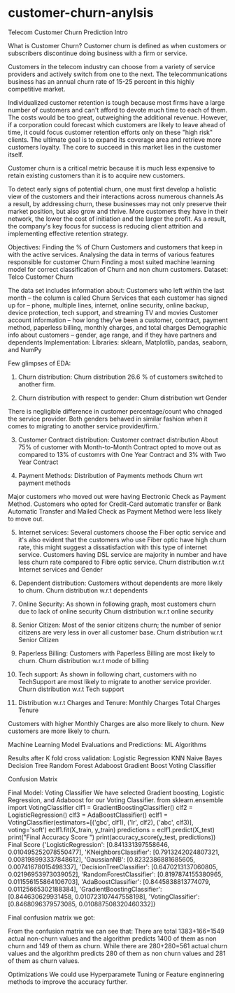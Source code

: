 # customer-churn-anylsis
Telecom Customer Churn Prediction
Intro

What is Customer Churn?
Customer churn is defined as when customers or subscribers discontinue doing business with a firm or service.

Customers in the telecom industry can choose from a variety of service providers and actively switch from one to the next. The telecommunications business has an annual churn rate of 15-25 percent in this highly competitive market.

Individualized customer retention is tough because most firms have a large number of customers and can't afford to devote much time to each of them. The costs would be too great, outweighing the additional revenue. However, if a corporation could forecast which customers are likely to leave ahead of time, it could focus customer retention efforts only on these "high risk" clients. The ultimate goal is to expand its coverage area and retrieve more customers loyalty. The core to succeed in this market lies in the customer itself.

Customer churn is a critical metric because it is much less expensive to retain existing customers than it is to acquire new customers.

To detect early signs of potential churn, one must first develop a holistic view of the customers and their interactions across numerous channels.As a result, by addressing churn, these businesses may not only preserve their market position, but also grow and thrive. More customers they have in their network, the lower the cost of initiation and the larger the profit. As a result, the company's key focus for success is reducing client attrition and implementing effective retention strategy.

Objectives:
Finding the % of Churn Customers and customers that keep in with the active services.
Analysing the data in terms of various features responsible for customer Churn
Finding a most suited machine learning model for correct classification of Churn and non churn customers.
Dataset:
Telco Customer Churn

The data set includes information about:
Customers who left within the last month – the column is called Churn
Services that each customer has signed up for – phone, multiple lines, internet, online security, online backup, device protection, tech support, and streaming TV and movies
Customer account information – how long they’ve been a customer, contract, payment method, paperless billing, monthly charges, and total charges
Demographic info about customers – gender, age range, and if they have partners and dependents
Implementation:
Libraries: sklearn, Matplotlib, pandas, seaborn, and NumPy

Few glimpses of EDA:
1. Churn distribution:
Churn distribution 26.6 % of customers switched to another firm.

2. Churn distribution with respect to gender:
Churn distribution wrt Gender

There is negligible difference in customer percentage/count who chnaged the service provider. Both genders behaved in similar fashion when it comes to migrating to another service provider/firm.`

3. Customer Contract distribution:
Customer contract distribution About 75% of customer with Month-to-Month Contract opted to move out as compared to 13% of customrs with One Year Contract and 3% with Two Year Contract

4. Payment Methods:
Distribution of Payments methods Churn wrt payment methods

Major customers who moved out were having Electronic Check as Payment Method. Customers who opted for Credit-Card automatic transfer or Bank Automatic Transfer and Mailed Check as Payment Method were less likely to move out.

5. Internet services:
Several customers choose the Fiber optic service and it's also evident that the customers who use Fiber optic have high churn rate, this might suggest a dissatisfaction with this type of internet service. Customers having DSL service are majority in number and have less churn rate compared to Fibre optic service. Churn distribution w.r.t Internet services and Gender

6. Dependent distribution:
Customers without dependents are more likely to churn. Churn distribution w.r.t dependents

7. Online Security:
As shown in following graph, most customers churn due to lack of online security Churn distribution w.r.t online security

8. Senior Citizen:
Most of the senior citizens churn; the number of senior citizens are very less in over all customer base. Churn distribution w.r.t Senior Citizen

9. Paperless Billing:
Customers with Paperless Billing are most likely to churn. Churn distribution w.r.t mode of billing

10. Tech support:
As shown in following chart, customers with no TechSupport are most likely to migrate to another service provider. Churn distribution w.r.t Tech support

11. Distribution w.r.t Charges and Tenure:
Monthly Charges Total Charges Tenure

Customers with higher Monthly Charges are also more likely to churn.
New customers are more likely to churn.

Machine Learning Model Evaluations and Predictions:
ML Algorithms

Results after K fold cross validation:
Logistic Regression KNN Naive Bayes Decision Tree Random Forest Adaboost Gradient Boost Voting Classifier

Confusion Matrix

Final Model: Voting Classifier
We have selected Gradient boosting, Logistic Regression, and Adaboost for our Voting Classifier.
    from sklearn.ensemble import VotingClassifier
    clf1 = GradientBoostingClassifier()
    clf2 = LogisticRegression()
    clf3 = AdaBoostClassifier()
    eclf1 = VotingClassifier(estimators=[('gbc', clf1), ('lr', clf2), ('abc', clf3)], voting='soft')
    eclf1.fit(X_train, y_train)
    predictions = eclf1.predict(X_test)
    print("Final Accuracy Score ")
    print(accuracy_score(y_test, predictions))
Final Score 
{'LogisticRegression': [0.841331397558646, 0.010495252078550477],
 'KNeighborsClassifier': [0.7913242024807321, 0.008198993337848612],
 'GaussianNB': [0.8232386881685605, 0.00741678015498337],
 'DecisionTreeClassifier': [0.6470213137060805, 0.02196953973039052],
 'RandomForestClassifier': [0.8197874155380965, 0.011556155864106703],
 'AdaBoostClassifier': [0.8445838813774079, 0.01125665302188384],
 'GradientBoostingClassifier': [0.844630629931458, 0.010723107447558198],
 'VotingClassifier': [0.8468096379573085, 0.010887508320460332]}

Final confusion matrix we got:


From the confusion matrix we can see that: There are total 1383+166=1549 actual non-churn values and the algorithm predicts 1400 of them as non churn and 149 of them as churn. While there are 280+280=561 actual churn values and the algorithm predicts 280 of them as non churn values and 281 of them as churn values.

Optimizations
We could use Hyperparamete Tuning or Feature enginnering methods to improve the accuracy further.
